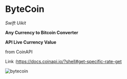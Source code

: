 # ByteCoin 

*Swift Uikit*


**Any Currency to Bitcoin Converter**

**API Live Currency Value**

from CoinAPI

Link :https://docs.coinapi.io/?shell#get-specific-rate-get

![bytecoin](https://user-images.githubusercontent.com/62167887/157278776-16903707-0a97-4190-afa3-77a810b6db10.gif)



